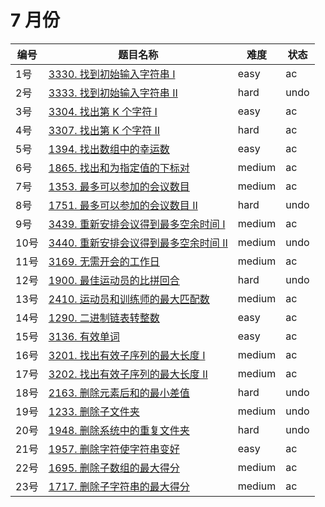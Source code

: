 # 7 月份

**编号**|**题目名称**|**难度**|**状态**
--------|------------|--------|--------
1号|[3330. 找到初始输入字符串 I](./第1题%203330.%20找到初始输入字符串%20I)|easy|ac
2号|[3333. 找到初始输入字符串 II](./第2题%203333.%20找到初始输入字符串%20II)|hard|undo
3号|[3304. 找出第 K 个字符 I](./第3题%203304.%20找出第%20K%20个字符%20I)|easy|ac
4号|[3307. 找出第 K 个字符 II](./第4题%203307.%20找出第%20K%20个字符%20II)|hard|ac
5号|[1394. 找出数组中的幸运数](./第5题%201394.%20找出数组中的幸运数)|easy|ac
6号|[1865. 找出和为指定值的下标对](./第6题%201865.%20找出和为指定值的下标对)|medium|ac
7号|[1353. 最多可以参加的会议数目](./第7题%201353.%20最多可以参加的会议数目)|medium|ac
8号|[1751. 最多可以参加的会议数目 II](./第8题%201751.%20最多可以参加的会议数目%20II)|hard|undo
9号|[3439. 重新安排会议得到最多空余时间 I](./第9题%203439.%20重新安排会议得到最多空余时间%20I)|medium|ac
10号|[3440. 重新安排会议得到最多空余时间 II](./第10题%203440.%20重新安排会议得到最多空余时间%20II)|medium|undo
11号|[3169. 无需开会的工作日](./第11题%203169.%20无需开会的工作日)|medium|ac
12号|[1900. 最佳运动员的比拼回合](./第12题%201900.%20最佳运动员的比拼回合)|hard|undo
13号|[2410. 运动员和训练师的最大匹配数](./第13题%202410.%20运动员和训练师的最大匹配数)|medium|ac
14号|[1290. 二进制链表转整数](./第14题%201290.%20二进制链表转整数)|easy|ac
15号|[3136. 有效单词](./第15题%203136.%20有效单词)|easy|ac
16号|[3201. 找出有效子序列的最大长度 I](./第16题%203201.%20找出有效子序列的最大长度%20I)|medium|ac
17号|[3202. 找出有效子序列的最大长度 II](./第17题%203202.%20找出有效子序列的最大长度%20II)|medium|ac
18号|[2163. 删除元素后和的最小差值](./第18题%202163.%20删除元素后和的最小差值)|hard|undo
19号|[1233. 删除子文件夹](./第19题%201233.%20删除子文件夹)|medium|undo
20号|[1948. 删除系统中的重复文件夹](./第20题%201948.%20删除系统中的重复文件夹)|hard|undo
21号|[1957. 删除字符使字符串变好](./第21题%201957.%20删除字符使字符串变好)|easy|ac
22号|[1695. 删除子数组的最大得分](./第22题%201695.%20删除子数组的最大得分)|medium|ac
23号|[1717. 删除子字符串的最大得分](./第23题%201717.%20删除子字符串的最大得分)|medium|ac
